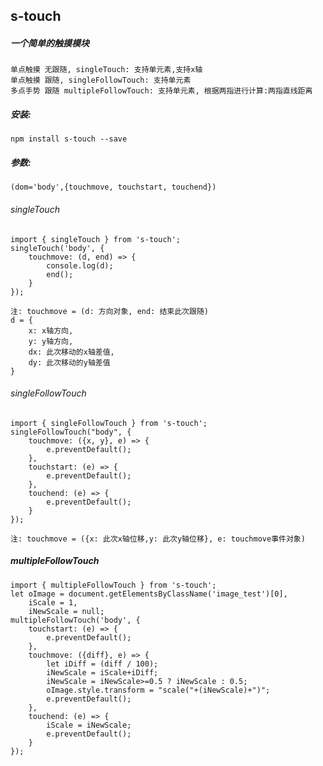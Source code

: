 ## s-touch

##### 一个简单的触摸模块
	单点触摸 无跟随, singleTouch: 支持单元素,支持x轴
	单点触摸 跟随, singleFollowTouch: 支持单元素
	多点手势 跟随 multipleFollowTouch: 支持单元素, 根据两指进行计算:两指直线距离
	
##### 安装:
	npm install s-touch --save
	
##### 参数:
	(dom='body',{touchmove, touchstart, touchend})
	
###### singleTouch
		
	import { singleTouch } from 's-touch';
	singleTouch('body', {
		touchmove: (d, end) => {
			console.log(d);
			end();
		}
	});
	
	注: touchmove = (d: 方向对象, end: 结束此次跟随)
	d = {
		x: x轴方向,
		y: y轴方向,
		dx: 此次移动的x轴差值,
		dy: 此次移动的y轴差值
	}
		
###### singleFollowTouch
	
	import { singleFollowTouch } from 's-touch';
	singleFollowTouch("body", {
		touchmove: ({x, y}, e) => {
			e.preventDefault();
		},
		touchstart: (e) => {
			e.preventDefault();
		},
		touchend: (e) => {
			e.preventDefault();
		}
	});
	
	注: touchmove = ({x: 此次x轴位移,y: 此次y轴位移}, e: touchmove事件对象)
	
	
##### multipleFollowTouch
	
	import { multipleFollowTouch } from 's-touch';
	let oImage = document.getElementsByClassName('image_test')[0],
		iScale = 1,
		iNewScale = null;
	multipleFollowTouch('body', {
		touchstart: (e) => {
			e.preventDefault();
		},
		touchmove: ({diff}, e) => {
			let iDiff = (diff / 100);
			iNewScale = iScale+iDiff;
			iNewScale = iNewScale>=0.5 ? iNewScale : 0.5; 
			oImage.style.transform = "scale("+(iNewScale)+")";
			e.preventDefault();
		},
		touchend: (e) => {
			iScale = iNewScale;
			e.preventDefault();
		}
	});
	

	
